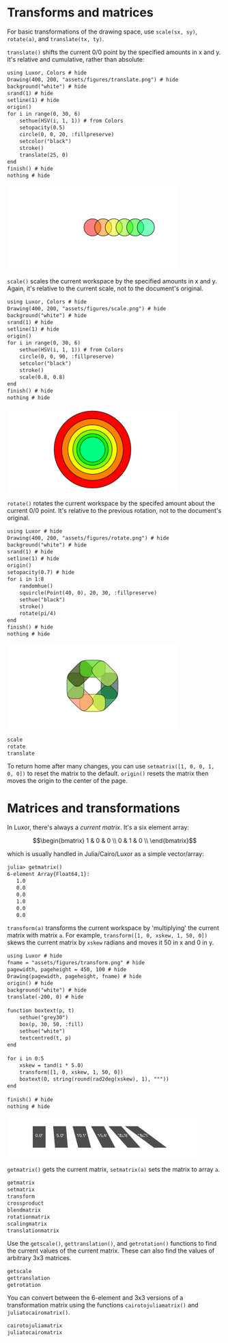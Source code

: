 # Transforms and matrices

For basic transformations of the drawing space, use `scale(sx, sy)`, `rotate(a)`, and `translate(tx, ty)`.

`translate()` shifts the current 0/0 point by the specified amounts in x and y. It's relative and cumulative, rather than absolute:

```@example
using Luxor, Colors # hide
Drawing(400, 200, "assets/figures/translate.png") # hide
background("white") # hide
srand(1) # hide
setline(1) # hide
origin()
for i in range(0, 30, 6)
    sethue(HSV(i, 1, 1)) # from Colors
    setopacity(0.5)
    circle(0, 0, 20, :fillpreserve)
    setcolor("black")
    stroke()
    translate(25, 0)
end
finish() # hide
nothing # hide
```
![translate](assets/figures/translate.png)

`scale()` scales the current workspace by the specified amounts in x and y. Again, it's relative to the current scale, not to the document's original.

```@example
using Luxor, Colors # hide
Drawing(400, 200, "assets/figures/scale.png") # hide
background("white") # hide
srand(1) # hide
setline(1) # hide
origin()
for i in range(0, 30, 6)
    sethue(HSV(i, 1, 1)) # from Colors
    circle(0, 0, 90, :fillpreserve)
    setcolor("black")
    stroke()
    scale(0.8, 0.8)
end
finish() # hide
nothing # hide
```

![scale](assets/figures/scale.png)

`rotate()` rotates the current workspace by the specifed amount about the current 0/0 point. It's relative to the previous rotation, not to the document's original.

```@example
using Luxor # hide
Drawing(400, 200, "assets/figures/rotate.png") # hide
background("white") # hide
srand(1) # hide
setline(1) # hide
origin()
setopacity(0.7) # hide
for i in 1:8
    randomhue()
    squircle(Point(40, 0), 20, 30, :fillpreserve)
    sethue("black")
    stroke()
    rotate(pi/4)
end
finish() # hide
nothing # hide
```

![rotate](assets/figures/rotate.png)

```@docs
scale
rotate
translate
```

To return home after many changes, you can use `setmatrix([1, 0, 0, 1, 0, 0])` to reset the matrix to the default. `origin()` resets the matrix then moves the origin to the center of the page.

# Matrices and transformations

In Luxor, there's always a *current matrix*. It's a six element array:

```math
\begin{bmatrix}
1 & 0 & 0 \\
0 & 1 & 0 \\
\end{bmatrix}
```

which is usually handled in Julia/Cairo/Luxor as a simple vector/array:

```
julia> getmatrix()
6-element Array{Float64,1}:
   1.0
   0.0
   0.0
   1.0
   0.0
   0.0
```

`transform(a)` transforms the current workspace by 'multiplying' the current matrix with matrix `a`. For example, `transform([1, 0, xskew, 1, 50, 0])` skews the current matrix by `xskew` radians and moves it 50 in x and 0 in y.

```@example
using Luxor # hide
fname = "assets/figures/transform.png" # hide
pagewidth, pageheight = 450, 100 # hide
Drawing(pagewidth, pageheight, fname) # hide
origin() # hide
background("white") # hide
translate(-200, 0) # hide

function boxtext(p, t)
    sethue("grey30")
    box(p, 30, 50, :fill)
    sethue("white")
    textcentred(t, p)
end

for i in 0:5
    xskew = tand(i * 5.0)
    transform([1, 0, xskew, 1, 50, 0])
    boxtext(O, string(round(rad2deg(xskew), 1), "°"))
end

finish() # hide
nothing # hide
```

![transform](assets/figures/transform.png)

`getmatrix()` gets the current matrix, `setmatrix(a)` sets the matrix to array `a`.


```@docs
getmatrix
setmatrix
transform
crossproduct
blendmatrix
rotationmatrix
scalingmatrix
translationmatrix
```

Use the `getscale()`, `gettranslation()`, and `getrotation()` functions to find the current values of the current matrix. These can also find the values of arbitrary 3x3 matrices.

```@docs
getscale
gettranslation
getrotation
```

You can convert between the 6-element and 3x3 versions of a transformation matrix using the functions `cairotojuliamatrix()`
and `juliatocairomatrix()`.

```@docs
cairotojuliamatrix
juliatocairomatrix
```
